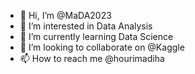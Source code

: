 - 👋 Hi, I’m @MaDA2023
- 👀 I’m interested in Data Analysis
- 🌱 I’m currently learning Data Science
- 💞️ I’m looking to collaborate on @Kaggle
- 📫 How to reach me @hourimadiha

<!---
MaDA2023/MaDA2023 is a ✨ special ✨ repository because its `README.md` (this file) appears on your GitHub profile.
You can click the Preview link to take a look at your changes.
--->
